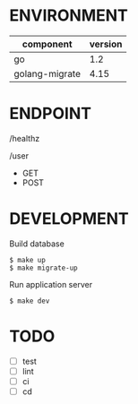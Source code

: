 # ENVIRONMENT
|component|version|
|---|---|
|go|1.2|
|golang-migrate|4.15|

# ENDPOINT

/healthz

/user 
- GET
- POST

# DEVELOPMENT
Build database
```
$ make up
$ make migrate-up
```
Run application server
```
$ make dev
```

# TODO
- [ ] test
- [ ] lint
- [ ] ci
- [ ] cd
